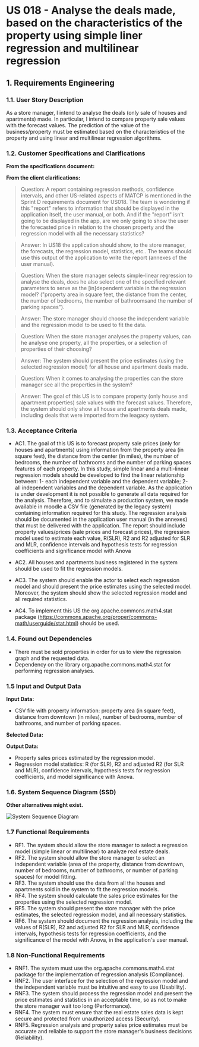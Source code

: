 # US 018 - Analyse the deals made, based on the characteristics of the property using simple liner regression and multilinear regression

## 1. Requirements Engineering


### 1.1. User Story Description


As a store manager, I intend to analyse the deals (only sale of houses and
apartments) made. In particular, I intend to compare property sale values with the
forecast values. The prediction of the value of the business/property must be
estimated based on the characteristics of the property and using linear and
multilinear regression algorithms.

### 1.2. Customer Specifications and Clarifications 


**From the specifications document:**

>


**From the client clarifications:**

>Question: A report containing regression methods, confidence intervals, and other US-related aspects of MATCP is mentioned in the Sprint D requirements document for US018. The team is wondering if this "report" refers to information that should be displayed in the application itself, the user manual, or both. And if the "report" isn't going to be displayed in the app, are we only going to show the user the forecasted price in relation to the chosen property and the regression model with all the necessary statistics?

>Answer: In US18 the application should show, to the store manager, the forecasts, the regression model, statistics, etc.. The teams should use this output of the application to write the report (annexes of the user manual).

>Question: When the store manager selects simple-linear regression to analyse the deals, does he also select one of the specified relevant parameters to serve as the [in]dependent variable in the regression model? ("property area in square feet, the distance from the center, the number of bedrooms, the number of bathroomsand the number of parking spaces").

>Answer: The store manager should choose the independent variable and the regression model to be used to fit the data.

>Question: When the store manager analyses the property values, can he analyse one property, all the properties, or a selection of properties of their choosing?

>Answer: The system should present the price estimates (using the selected regression model) for all house and apartment deals made.

>Question: When it comes to analysing the properties can the store manager see all the properties in the system?

>Answer: The goal of this US is to compare property (only house and apartment properties) sale values with the forecast values. Therefore, the system should only show all house and apartments deals made, including deals that were imported from the leagacy system.





### 1.3. Acceptance Criteria


* AC1. The goal of this US is to forecast property sale prices (only for houses and
apartments) using information from the property area (in square feet), the
distance from the center (in miles), the number of bedrooms, the number of
bathrooms and the number of parking spaces features of each property. In this
study, simple linear and a multi-linear regression models should be developed to
find the linear relationship between: 1- each independent variable and the
dependent variable; 2- all independent variables and the dependent variable. As
the application is under development it is not possible to generate all data
required for the analysis. Therefore, and to simulate a production system, we
made available in moodle a CSV file (generated by the legacy system) containing
information required for this study. The regression analysis should be
documented in the application user manual (in the annexes) that must be
delivered with the application. The report should include property values/prices
(sale prices and forecast prices), the regression model used to estimate each
value, R(SLR), R2 and R2 adjusted for SLR and MLR, confidence intervals and
hypothesis tests for regression coefficients and significance model with Anova

* AC2. All houses and apartments business registered in the system should be used
to fit the regression models.

* AC3. The system should enable the actor to select each regression model and
should present the price estimates using the selected model. Moreover, the
system should show the selected regression model and all required statistics.

* AC4. To implement this US the org.apache.commons.math4.stat package
(https://commons.apache.org/proper/commons-math/userguide/stat.html)
should be used.


### 1.4. Found out Dependencies

* There must be sold properties in order for us to view the regression graph and the requested data. 
* Dependency on the library org.apache.commons.math4.stat for performing regression analyses.

### 1.5 Input and Output Data

**Input Data:**

* CSV file with property information: property area (in square feet), distance from downtown (in miles), number of bedrooms, number of bathrooms, and number of parking spaces.

**Selected Data:**
    

**Output Data:**

* Property sales prices estimated by the regression model.
* Regression model statistics: R (for SLR), R2 and adjusted R2 (for SLR and MLR), confidence intervals, hypothesis tests for regression coefficients, and model significance with Anova.




### 1.6. System Sequence Diagram (SSD)

**Other alternatives might exist.**

![System Sequence Diagram](svg/US18_SSD.svg)

### 1.7 Functional Requirements

* RF1. The system should allow the store manager to select a regression model (simple linear or multilinear) to analyze real estate deals.
* RF2. The system should allow the store manager to select an independent variable (area of the property, distance from downtown, number of bedrooms, number of bathrooms, or number of parking spaces) for model fitting.
* RF3. The system should use the data from all the houses and apartments sold in the system to fit the regression models.
* RF4. The system should calculate the sales price estimates for the properties using the selected regression model.
* RF5. The system should present the store manager with the price estimates, the selected regression model, and all necessary statistics.
* RF6. The system should document the regression analysis, including the values of R(SLR), R2 and adjusted R2 for SLR and MLR, confidence intervals, hypothesis tests for regression coefficients, and the significance of the model with Anova, in the application's user manual.

### 1.8 Non-Functional Requirements
* RNF1. The system must use the org.apache.commons.math4.stat package for the implementation of regression analysis (Compliance).
* RNF2. The user interface for the selection of the regression model and the independent variable must be intuitive and easy to use (Usability).
* RNF3. The system should process the regression model and present the price estimates and statistics in an acceptable time, so as not to make the store manager wait too long (Performance).
* RNF4. The system must ensure that the real estate sales data is kept secure and protected from unauthorized access (Security).
* RNF5. Regression analysis and property sales price estimates must be accurate and reliable to support the store manager's business decisions (Reliability).